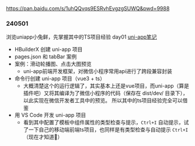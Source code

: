 https://pan.baidu.com/s/1uhQQvqs9ESRvhEvgzgSUWQ&pwd=9988


### 240501
浏览uniapp小兔鲜，先掌握其中的TS项目经验
day01 [uni-app笔记](uniapp小程序-配套资料/02-笔记/uni-app/index.md)
- HBuilderX 创建 uni-app 项目
- pages.json 和 tabBar 案例
- 案例：滑动轮播图、点击大图预览
	- uni-app前端开发框架，对微信小程序常用api进行了跨段兼容封装
- 命令行创建 uni-app 项目（vue3 + ts）
	- 大概清楚这个的运行逻辑了，其实基本上还是vue项目，而uni-app（算是插件吧）又将其编译为了微信小程序的代码（保存在 dist/dev/ 目录下），以此实现在微信开发者工具中的预览。
	  所以其中的ts项目经验完全可以借鉴
- 用 VS Code 开发 uni-app 项目
	- 看到其中配置了模板中组件属性的类型检查与提示，`Ctrl+I` 自动提示，试了一下自己的移动端前端ts项目，也同样是有类型检查与自动提示 `Ctrl+I`（现在才知道🤡）